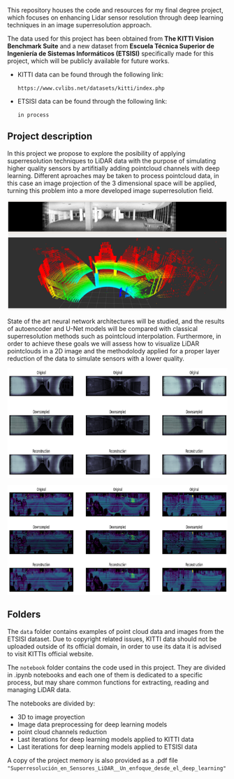 This repository houses the code and resources for my final degree project, which focuses on enhancing Lidar sensor resolution through deep learning techniques in an image superresolution approach.

The data used for this project has been obtained from **The KITTI Vision Benchmark Suite** and a new dataset from **Escuela Técnica Superior de Ingeniería de Sistemas Informáticos (ETSISI)** specifically made for this project, which will be publicly available for future works.

- KITTI data can be found through the following link:
  ```
  https://www.cvlibs.net/datasets/kitti/index.php
  ```

- ETSISI data can be found through the following link:
  ```
  in process
  ```

## Project description
In this project we propose to explore the posibility of applying superresolution techniques to LiDAR data with the purpose of simulating higher quality sensors by artifitially adding pointcloud channels with deep learning. Different aproaches may be taken to process pointcloud data, in this case an image projection of the 3 dimensional space will be applied, turning this problem into a more developed image superresolution field.
<p align="center">
<img src="https://github.com/Junhao42/Lidar-resolution-enhancement-with-machine-learning/blob/main/images/rotonda_etsisi.png" height="250" width="500">
</p>
State of the art neural network architectures will be studied, and the results of autoencoder and U-Net models will be compared with classical superresolution methods such as pointcloud interpolation. Furthermore, in order to achieve these goals we will assess how to visualize LiDAR pointclouds in a 2D image and the methodolody applied for a proper layer reduction of the data to simulate sensors with a lower quality.

<p align="center">
  <img src="https://github.com/Junhao42/Lidar-resolution-enhancement-with-machine-learning/blob/main/images/comparison3.png" height="250" width="900">
</p>

<p align="center">
  <img src="https://github.com/Junhao42/Lidar-resolution-enhancement-with-machine-learning/blob/main/images/comparison_kitti.png" height="250" width="900">
</p>


## Folders
The ```data``` folder contains examples of point cloud data and images from the ETSISI dataset. Due to copyright related issues, KITTI data should not be uploaded outside of its official domain, in order to use its data it is advised to visit KITTIs official website.

The ```notebook``` folder contains the code used in this project. They are divided in .ipynb notebooks and each one of them is dedicated to a specific process, but may share common functions for extracting, reading and managing LiDAR data.

The notebooks are divided by:
- 3D to image proyection
- Image data preprocessing for deep learning models
- point cloud channels reduction
- Last iterations for deep learning models applied to KITTI data
- Last iterations for deep learning models applied to ETSISI data

A copy of the project memory is also provided as a .pdf file ```"Superresolución_en_Sensores_LiDAR__Un_enfoque_desde_el_deep_learning"```




